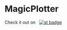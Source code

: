 # MagicPlotter


Check it out on &nbsp; [![st badge](https://img.shields.io/badge/MagicPlotter-red?style=flat-square
)](https://magicplotter.streamlit.app/)
